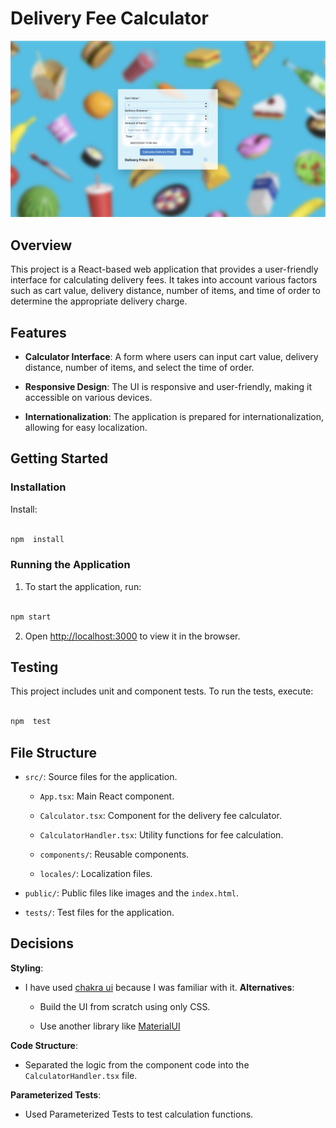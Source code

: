 # Delivery Fee Calculator

![screenshot](./screenshots/Calculator%20screenshot.png)

## Overview

This project is a React-based web application that provides a user-friendly interface for calculating delivery fees. It takes into account various factors such as cart value, delivery distance, number of items, and time of order to determine the appropriate delivery charge.

## Features

- **Calculator Interface**: A form where users can input cart value, delivery distance, number of items, and select the time of order.

- **Responsive Design**: The UI is responsive and user-friendly, making it accessible on various devices.

- **Internationalization**: The application is prepared for internationalization, allowing for easy localization.

## Getting Started

### Installation

Install:

```sh

npm  install

```

### Running the Application

1. To start the application, run:

```sh

npm start

```

2. Open [http://localhost:3000](http://localhost:3000) to view it in the browser.

## Testing

This project includes unit and component tests. To run the tests, execute:

```sh

npm  test

```

## File Structure

- `src/`: Source files for the application.

  - `App.tsx`: Main React component.

  - `Calculator.tsx`: Component for the delivery fee calculator.

  - `CalculatorHandler.tsx`: Utility functions for fee calculation.

  - `components/`: Reusable components.

  - `locales/`: Localization files.

- `public/`: Public files like images and the `index.html`.

- `tests/`: Test files for the application.

## Decisions

**Styling**:

- I have used [chakra ui](https://github.com/chakra-ui/chakra-ui) because I was familiar with it.
  **Alternatives**:

    -  Build the UI from scratch using only CSS.

    -  Use another library like [MaterialUI](https://mui.com/core/)

**Code Structure**:

- Separated the logic from the component code into the `CalculatorHandler.tsx` file.

**Parameterized Tests**:

- Used Parameterized Tests to test calculation functions.
